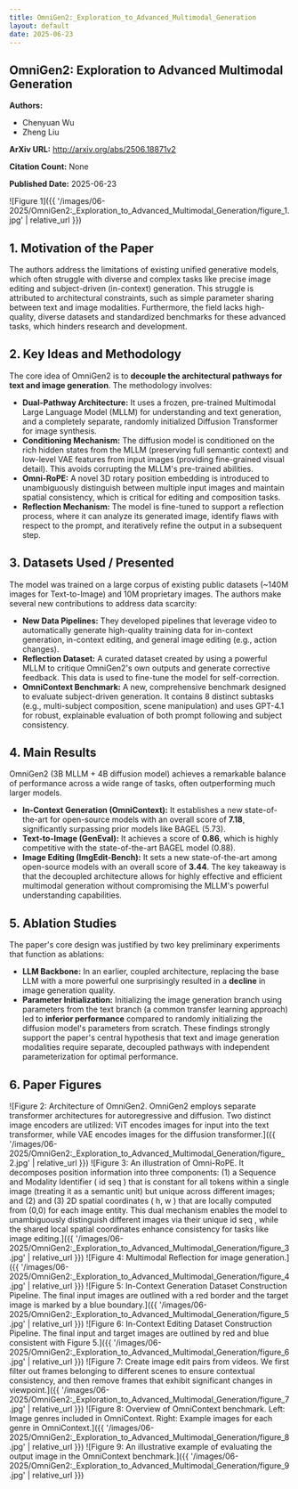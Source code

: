 ```yaml
---
title: OmniGen2:_Exploration_to_Advanced_Multimodal_Generation
layout: default
date: 2025-06-23
---
```

## OmniGen2: Exploration to Advanced Multimodal Generation
**Authors:**
- Chenyuan Wu
- Zheng Liu

**ArXiv URL:** http://arxiv.org/abs/2506.18871v2

**Citation Count:** None

**Published Date:** 2025-06-23

![Figure 1]({{ '/images/06-2025/OmniGen2:_Exploration_to_Advanced_Multimodal_Generation/figure_1.jpg' | relative_url }})
## 1. Motivation of the Paper
The authors address the limitations of existing unified generative models, which often struggle with diverse and complex tasks like precise image editing and subject-driven (in-context) generation. This struggle is attributed to architectural constraints, such as simple parameter sharing between text and image modalities. Furthermore, the field lacks high-quality, diverse datasets and standardized benchmarks for these advanced tasks, which hinders research and development.

## 2. Key Ideas and Methodology
The core idea of OmniGen2 is to **decouple the architectural pathways for text and image generation**. The methodology involves:
- **Dual-Pathway Architecture:** It uses a frozen, pre-trained Multimodal Large Language Model (MLLM) for understanding and text generation, and a completely separate, randomly initialized Diffusion Transformer for image synthesis.
- **Conditioning Mechanism:** The diffusion model is conditioned on the rich hidden states from the MLLM (preserving full semantic context) and low-level VAE features from input images (providing fine-grained visual detail). This avoids corrupting the MLLM's pre-trained abilities.
- **Omni-RoPE:** A novel 3D rotary position embedding is introduced to unambiguously distinguish between multiple input images and maintain spatial consistency, which is critical for editing and composition tasks.
- **Reflection Mechanism:** The model is fine-tuned to support a reflection process, where it can analyze its generated image, identify flaws with respect to the prompt, and iteratively refine the output in a subsequent step.

## 3. Datasets Used / Presented
The model was trained on a large corpus of existing public datasets (~140M images for Text-to-Image) and 10M proprietary images. The authors make several new contributions to address data scarcity:
- **New Data Pipelines:** They developed pipelines that leverage video to automatically generate high-quality training data for in-context generation, in-context editing, and general image editing (e.g., action changes).
- **Reflection Dataset:** A curated dataset created by using a powerful MLLM to critique OmniGen2's own outputs and generate corrective feedback. This data is used to fine-tune the model for self-correction.
- **OmniContext Benchmark:** A new, comprehensive benchmark designed to evaluate subject-driven generation. It contains 8 distinct subtasks (e.g., multi-subject composition, scene manipulation) and uses GPT-4.1 for robust, explainable evaluation of both prompt following and subject consistency.

## 4. Main Results
OmniGen2 (3B MLLM + 4B diffusion model) achieves a remarkable balance of performance across a wide range of tasks, often outperforming much larger models.
- **In-Context Generation (OmniContext):** It establishes a new state-of-the-art for open-source models with an overall score of **7.18**, significantly surpassing prior models like BAGEL (5.73).
- **Text-to-Image (GenEval):** It achieves a score of **0.86**, which is highly competitive with the state-of-the-art BAGEL model (0.88).
- **Image Editing (ImgEdit-Bench):** It sets a new state-of-the-art among open-source models with an overall score of **3.44**.
The key takeaway is that the decoupled architecture allows for highly effective and efficient multimodal generation without compromising the MLLM's powerful understanding capabilities.

## 5. Ablation Studies
The paper's core design was justified by two key preliminary experiments that function as ablations:
- **LLM Backbone:** In an earlier, coupled architecture, replacing the base LLM with a more powerful one surprisingly resulted in a **decline** in image generation quality.
- **Parameter Initialization:** Initializing the image generation branch using parameters from the text branch (a common transfer learning approach) led to **inferior performance** compared to randomly initializing the diffusion model's parameters from scratch.
These findings strongly support the paper's central hypothesis that text and image generation modalities require separate, decoupled pathways with independent parameterization for optimal performance.

## 6. Paper Figures
![Figure 2: Architecture of OmniGen2. OmniGen2 employs separate transformer architectures for autoregressive and diffusion. Two distinct image encoders are utilized: ViT encodes images for input into the text transformer, while VAE encodes images for the diffusion transformer.]({{ '/images/06-2025/OmniGen2:_Exploration_to_Advanced_Multimodal_Generation/figure_2.jpg' | relative_url }})
![Figure 3: An illustration of Omni-RoPE. It decomposes position information into three components: (1) a Sequence and Modality Identifier ( id seq ) that is constant for all tokens within a single image (treating it as a semantic unit) but unique across different images; and (2) and (3) 2D spatial coordinates ( h, w ) that are locally computed from (0,0) for each image entity. This dual mechanism enables the model to unambiguously distinguish different images via their unique id seq , while the shared local spatial coordinates enhance consistency for tasks like image editing.]({{ '/images/06-2025/OmniGen2:_Exploration_to_Advanced_Multimodal_Generation/figure_3.jpg' | relative_url }})
![Figure 4: Multimodal Reflection for image generation.]({{ '/images/06-2025/OmniGen2:_Exploration_to_Advanced_Multimodal_Generation/figure_4.jpg' | relative_url }})
![Figure 5: In-Context Generation Dataset Construction Pipeline. The final input images are outlined with a red border and the target image is marked by a blue boundary.]({{ '/images/06-2025/OmniGen2:_Exploration_to_Advanced_Multimodal_Generation/figure_5.jpg' | relative_url }})
![Figure 6: In-Context Editing Dataset Construction Pipeline. The final input and target images are outlined by red and blue consistent with Figure 5.]({{ '/images/06-2025/OmniGen2:_Exploration_to_Advanced_Multimodal_Generation/figure_6.jpg' | relative_url }})
![Figure 7: Create image edit pairs from videos. We first filter out frames belonging to different scenes to ensure contextual consistency, and then remove frames that exhibit significant changes in viewpoint.]({{ '/images/06-2025/OmniGen2:_Exploration_to_Advanced_Multimodal_Generation/figure_7.jpg' | relative_url }})
![Figure 8: Overview of OmniContext benchmark. Left: Image genres included in OmniContext. Right: Example images for each genre in OmniContext.]({{ '/images/06-2025/OmniGen2:_Exploration_to_Advanced_Multimodal_Generation/figure_8.jpg' | relative_url }})
![Figure 9: An illustrative example of evaluating the output image in the OmniContext benchmark.]({{ '/images/06-2025/OmniGen2:_Exploration_to_Advanced_Multimodal_Generation/figure_9.jpg' | relative_url }})
